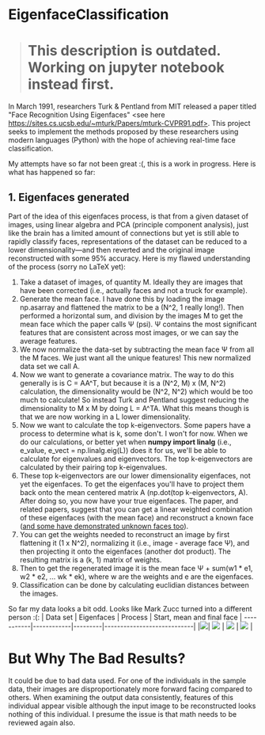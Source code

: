 # EigenfaceClassification
> # This description is outdated. Working on jupyter notebook instead first.
In March 1991, researchers Turk &amp; Pentland from MIT released a paper titled "Face Recognition Using Eigenfaces" &lt;see here https://sites.cs.ucsb.edu/~mturk/Papers/mturk-CVPR91.pdf>. This project seeks to implement the methods proposed by these researchers using modern languages (Python) with the hope of achieving real-time face classification. 

My attempts have so far not been great :(, this is a work in progress.
Here is what has happened so far:

## 1. Eigenfaces generated
Part of the idea of this eigenfaces process, is that from a given dataset of images, using linear algebra and PCA (principle component analysis), just like the brain has a limited amount of connections but yet is still able to rapidly classify faces, representations of the dataset can be reduced to a lower dimensionality—and then reverted and the original image reconstructed with some 95% accuracy. 
Here is my flawed understanding of the process (sorry no LaTeX yet):
1. Take a dataset of images, of quantity M. Ideally they are images that have been corrected (i.e., actually faces and not a truck for example).
2. Generate the mean face. I have done this by loading the image np.asarray and flattened the matrix to be a (N^2, 1 really long!). Then performed a horizontal sum, and division by the images M to get the mean face which the paper calls Ψ (psi). Ψ contains the most significant features that are consistent across most images, or we can say the average features.
3. We now normalize the data-set by subtracting the mean face Ψ from all the M faces. We just want all the unique features! This new normalized data set we call A.
4. Now we want to generate a covariance matrix. The way to do this generally is is C = AA^T, but because it is a (N^2, M) x (M, N^2) calculation, the dimensionality would be (N^2, N^2) which would be too much to calculate! So instead Turk and Pentland suggest reducing the dimensionality to M x M by doing L = A^TA. What this means though is that we are now working in a L lower dimensionality.
5. Now we want to calculate the top k-eigenvectors. Some papers have a process to determine what is k, some don't. I won't for now. When we do our calculations, or better yet when **numpy import linalg** (i.e., e_value, e_vect = np.linalg.eig(L)) does it for us, we'll be able to calculate for eigenvalues and eigenvectors. The top k-eigenvectors are calculated by their pairing top k-eigenvalues.
6. These top k-eigenvectors are our lower dimensionality eigenfaces, not yet the eigenfaces. To get the eigenfaces you'll have to project them back onto the mean centered matrix A (np.dot(top k-eigenvectors, A). After doing so, you now have your true eigenfaces. The paper, and related papers, suggest that you can get a linear weighted combination of these eigenfaces (with the mean face) and reconstruct a known face ([and some have demonstrated unknown faces too](https://youtu.be/dN4hIUhjUt0?t=466)).
7. You can get the weights needed to reconstruct an image by first flattening it (1 x N^2), normalizing it (i.e., image - average face Ψ), and then projecting it onto the eigenfaces (another dot product). The resulting matrix is a (k, 1) matrix of weights.
8. Then to get the regenerated image it is the mean face Ψ + sum(w1 * e1, w2 * e2, ... wk * ek), where w are the weights and e are the eigenfaces.
9. Classification can be done by calculating euclidian distances between the images.

So far my data looks a bit odd. Looks like Mark Zucc turned into a different person :(:
| Data set | Eigenfaces | Process | Start, mean and final face |
-----------|------------|---------|----------------------------|
|![](https://api.llay.au/eigenfaces/dataset.png)| ![](https://api.llay.au/eigenfaces/eigenfaces.png) |  ![](https://api.llay.au/eigenfaces/weights_applied.png) | ![](https://api.llay.au/eigenfaces/reconstruction.png) |

# But Why The Bad Results?
It could be due to bad data used. For one of the individuals in the sample data, their images are disproportionately more forward facing compared to others. When examining the output data consistently, features of this individual appear visible although the input image to be reconstructed looks nothing of this individual. I presume the issue is that math needs to be reviewed again also.
